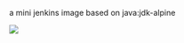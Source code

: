 a mini jenkins image based on java:jdk-alpine

[![](https://badge.imagelayers.io/chenhm/jenkins:latest.svg)](https://imagelayers.io/?images=chenhm/jenkins:latest 'Get your own badge on imagelayers.io')